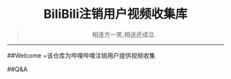 <div align="center">

  # BiliBili注销用户视频收集库
  
> 相逢方一笑,相送还成泣.

</div>

---

##Welcome
+该仓库为哔哩哔哩注销用户提供视频收集

##Q&A
